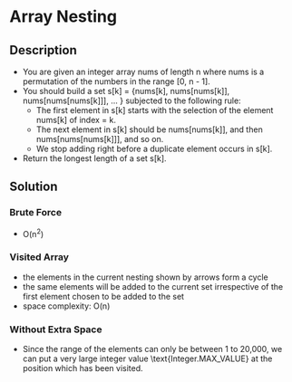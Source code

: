 # Array Nesting

## Description

* You are given an integer array nums of length n where nums is a permutation of the numbers in the range [0, n - 1].
* You should build a set s[k] = {nums[k], nums[nums[k]], nums[nums[nums[k]]], ... } subjected to the following rule:
  * The first element in s[k] starts with the selection of the element nums[k] of index = k.
  * The next element in s[k] should be nums[nums[k]], and then nums[nums[nums[k]]], and so on.
  * We stop adding right before a duplicate element occurs in s[k].
* Return the longest length of a set s[k].

## Solution

### Brute Force

* O(n<sup>2</sup>)

### Visited Array

* the elements in the current nesting shown by arrows form a cycle
* the same elements will be added to the current set irrespective of the first element chosen to be added to the set
* space complexity: O(n)

### Without Extra Space

* Since the range of the elements can only be between 1 to 20,000, we can put a very large integer value \text{Integer.MAX_VALUE} at the position which has been visited.
